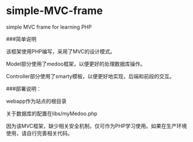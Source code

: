 # simple-MVC-frame
simple MVC frame for learning PHP

###简单说明

该框架使用PHP编写，采用了MVC的设计模式。

Model部分使用了medoo框架，以便更好的处理数据库操作。

Controller部分使用了smarty模板，以便更好地实现，后端和前段的交互。


###部署说明：

webapp作为站点的根目录

关于数据库的配置在libs/myMedoo.php

因为该MVC框架，缺少相关安全机制，仅可作为PHP学习使用。如果在生产环境使用，请自行完善相关代码。
